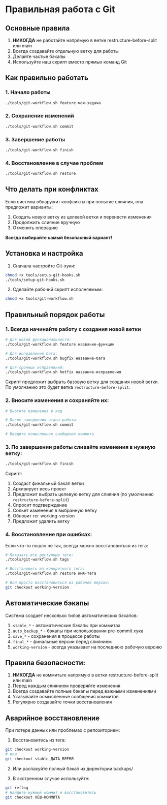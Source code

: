 # Правильная работа с Git

## Основные правила

1. **НИКОГДА** не работайте напрямую в ветке restructure-before-split или main
2. Всегда создавайте отдельную ветку для работы
3. Делайте частые бэкапы
4. Используйте наш скрипт вместо прямых команд Git

## Как правильно работать

### 1. Начало работы

```bash
./tools/git-workflow.sh feature моя-задача
```

### 2. Сохранение изменений

```bash
./tools/git-workflow.sh commit
```

### 3. Завершение работы

```bash
./tools/git-workflow.sh finish
```

### 4. Восстановление в случае проблем

```bash
./tools/git-workflow.sh restore
```

## Что делать при конфликтах

Если система обнаружит конфликты при попытке слияния, она предложит варианты:

1. Создать новую ветку из целевой ветки и перенести изменения
2. Продолжить слияние вручную
3. Отменить операцию

**Всегда выбирайте самый безопасный вариант!**

## Установка и настройка

1. Сначала настройте Git-хуки:
```bash
chmod +x tools/setup-git-hooks.sh
./tools/setup-git-hooks.sh
```

2. Сделайте рабочий скрипт исполняемым:
```bash
chmod +x tools/git-workflow.sh
```

## Правильный порядок работы

### 1. Всегда начинайте работу с создания новой ветки

```bash
# Для новой функциональности:
./tools/git-workflow.sh feature название-функции

# Для исправления бага:
./tools/git-workflow.sh bugfix название-бага

# Для срочных исправлений:
./tools/git-workflow.sh hotfix название-исправления
```

Скрипт предложит выбрать базовую ветку для создания новой ветки. По умолчанию это будет ветка `restructure-before-split`.

### 2. Вносите изменения и сохраняйте их:

```bash
# Вносите изменения в код

# После завершения этапа работы:
./tools/git-workflow.sh commit

# Введите осмысленное сообщение коммита
```

### 3. По завершении работы сливайте изменения в нужную ветку:

```bash
./tools/git-workflow.sh finish
```

Скрипт:
1. Создаст финальный бэкап ветки
2. Архивирует весь проект
3. Предложит выбрать целевую ветку для слияния (по умолчанию `restructure-before-split`)
4. Спросит подтверждение
5. Сольет изменения в выбранную ветку
6. Обновит тег working-version
7. Предложит удалить ветку

### 4. Восстановление при ошибках:

Если что-то пошло не так, всегда можно восстановиться из тега:

```bash
# Показать все доступные теги:
./tools/git-workflow.sh tags

# Восстановить из конкретного тега:
./tools/git-workflow.sh restore имя-тега

# Или просто восстановиться из рабочей версии:
git checkout working-version
```

## Автоматические бэкапы

Система создает несколько типов автоматических бэкапов:

1. `stable_*` - автоматические бэкапы при коммитах
2. `auto_backup_*` - бэкапы при использовании pre-commit хука
3. `save_*` - сохранения в процессе работы
4. `final_*` - финальные версии перед слиянием
5. `working-version` - всегда указывает на последнюю рабочую версию

## Правила безопасности:

1. **НИКОГДА** не коммитьте напрямую в ветки restructure-before-split или main
2. Перед каждым слиянием проверяйте изменения
3. Всегда создавайте полные бэкапы перед важными изменениями
4. Указывайте осмысленные сообщения коммитов
5. Регулярно создавайте точки восстановления

## Аварийное восстановление

При потере данных или проблемах с репозиторием:

1. Восстановитесь из тега:
```bash
git checkout working-version
# или
git checkout stable_ДАТА_ВРЕМЯ
```

2. Или распакуйте полный бэкап из директории backups/

3. В экстренном случае используйте:
```bash
git reflog
# Найдите нужный коммит и восстановитесь
git checkout ХЕШ-КОММИТА
``` 